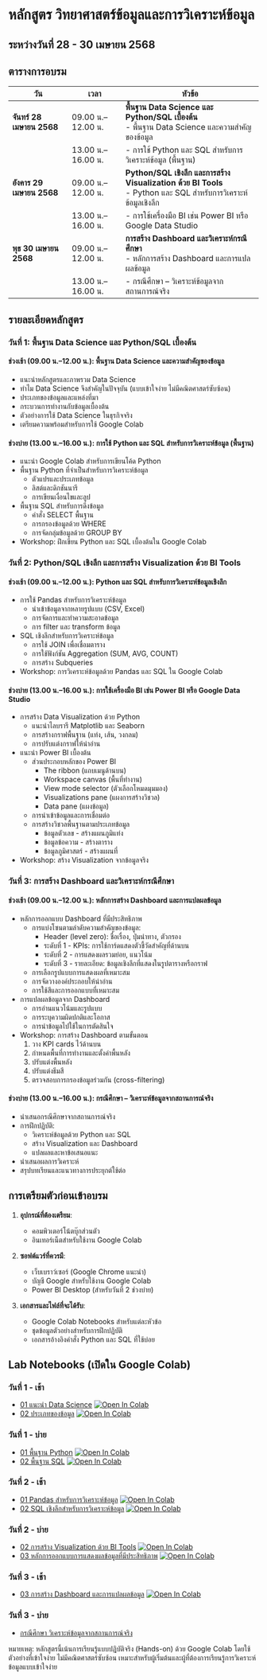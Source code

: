 # หลักสูตร วิทยาศาสตร์ข้อมูลและการวิเคราะห์ข้อมูล
## ระหว่างวันที่ 28 - 30 เมษายน 2568

## ตารางการอบรม

| **วัน** | **เวลา** | **หัวข้อ** |
|---------|----------|-----------|
| **จันทร์ 28 เมษายน 2568** | 09.00 น.–12.00 น. | **พื้นฐาน Data Science และ Python/SQL เบื้องต้น**<br>- พื้นฐาน Data Science และความสำคัญของข้อมูล |
|  | 13.00 น.–16.00 น. | - การใช้ Python และ SQL สำหรับการวิเคราะห์ข้อมูล (พื้นฐาน) |
| **อังคาร 29 เมษายน 2568** | 09.00 น.–12.00 น. | **Python/SQL เชิงลึก และการสร้าง Visualization ด้วย BI Tools**<br>- Python และ SQL สำหรับการวิเคราะห์ข้อมูลเชิงลึก |
|  | 13.00 น.–16.00 น. | - การใช้เครื่องมือ BI เช่น Power BI หรือ Google Data Studio |
| **พุธ 30 เมษายน 2568** | 09.00 น.–12.00 น. | **การสร้าง Dashboard และวิเคราะห์กรณีศึกษา**<br>- หลักการสร้าง Dashboard และการแปลผลข้อมูล |
|  | 13.00 น.–16.00 น. | - กรณีศึกษา – วิเคราะห์ข้อมูลจากสถานการณ์จริง |

## รายละเอียดหลักสูตร

### วันที่ 1: พื้นฐาน Data Science และ Python/SQL เบื้องต้น

#### ช่วงเช้า (09.00 น.–12.00 น.): พื้นฐาน Data Science และความสำคัญของข้อมูล
- แนะนำหลักสูตรและภาพรวม Data Science
- ทำไม Data Science จึงสำคัญในปัจจุบัน (แบบเข้าใจง่าย ไม่มีคณิตศาสตร์ซับซ้อน)
- ประเภทของข้อมูลและแหล่งที่มา
- กระบวนการทำงานกับข้อมูลเบื้องต้น
- ตัวอย่างการใช้ Data Science ในธุรกิจจริง
- เตรียมความพร้อมสำหรับการใช้ Google Colab

#### ช่วงบ่าย (13.00 น.–16.00 น.): การใช้ Python และ SQL สำหรับการวิเคราะห์ข้อมูล (พื้นฐาน)
- แนะนำ Google Colab สำหรับการเขียนโค้ด Python
- พื้นฐาน Python ที่จำเป็นสำหรับการวิเคราะห์ข้อมูล
  - ตัวแปรและประเภทข้อมูล
  - ลิสต์และดิกชันนารี
  - การเขียนเงื่อนไขและลูป
- พื้นฐาน SQL สำหรับการดึงข้อมูล
  - คำสั่ง SELECT พื้นฐาน
  - การกรองข้อมูลด้วย WHERE
  - การจัดกลุ่มข้อมูลด้วย GROUP BY
- Workshop: ฝึกเขียน Python และ SQL เบื้องต้นใน Google Colab

### วันที่ 2: Python/SQL เชิงลึก และการสร้าง Visualization ด้วย BI Tools

#### ช่วงเช้า (09.00 น.–12.00 น.): Python และ SQL สำหรับการวิเคราะห์ข้อมูลเชิงลึก
- การใช้ Pandas สำหรับการวิเคราะห์ข้อมูล
  - นำเข้าข้อมูลจากหลายรูปแบบ (CSV, Excel)
  - การจัดการและทำความสะอาดข้อมูล
  - การ filter และ transform ข้อมูล
- SQL เชิงลึกสำหรับการวิเคราะห์ข้อมูล
  - การใช้ JOIN เพื่อเชื่อมตาราง
  - การใช้ฟังก์ชัน Aggregation (SUM, AVG, COUNT)
  - การสร้าง Subqueries
- Workshop: การวิเคราะห์ข้อมูลด้วย Pandas และ SQL ใน Google Colab

#### ช่วงบ่าย (13.00 น.–16.00 น.): การใช้เครื่องมือ BI เช่น Power BI หรือ Google Data Studio
- การสร้าง Data Visualization ด้วย Python
  - แนะนำไลบรารี Matplotlib และ Seaborn
  - การสร้างกราฟพื้นฐาน (แท่ง, เส้น, วงกลม)
  - การปรับแต่งกราฟให้น่าอ่าน
- แนะนำ Power BI เบื้องต้น
  - ส่วนประกอบหลักของ Power BI
    - The ribbon (แถบเมนูด้านบน)
    - Workspace canvas (พื้นที่ทำงาน)
    - View mode selector (ตัวเลือกโหมดมุมมอง)
    - Visualizations pane (แผงการสร้างวิชวล)
    - Data pane (แผงข้อมูล)
  - การนำเข้าข้อมูลและการเชื่อมต่อ
  - การสร้างวิชวลพื้นฐานตามประเภทข้อมูล
    - ข้อมูลตัวเลข - สร้างแผนภูมิแท่ง
    - ข้อมูลข้อความ - สร้างตาราง
    - ข้อมูลภูมิศาสตร์ - สร้างแผนที่
- Workshop: สร้าง Visualization จากข้อมูลจริง

### วันที่ 3: การสร้าง Dashboard และวิเคราะห์กรณีศึกษา

#### ช่วงเช้า (09.00 น.–12.00 น.): หลักการสร้าง Dashboard และการแปลผลข้อมูล
- หลักการออกแบบ Dashboard ที่มีประสิทธิภาพ
  - การแบ่งโซนตามลำดับความสำคัญของข้อมูล:
    - Header (level zero): ชื่อเรื่อง, ปุ่มนำทาง, ตัวกรอง
    - ระดับที่ 1 - KPIs: การใช้การ์ดแสดงตัวชี้วัดสำคัญที่ด้านบน
    - ระดับที่ 2 - การแสดงผลรวมย่อย, แนวโน้ม
    - ระดับที่ 3 - รายละเอียด: ข้อมูลเชิงลึกที่แสดงในรูปตารางหรือกราฟ
  - การเลือกรูปแบบการแสดงผลที่เหมาะสม
  - การจัดวางองค์ประกอบให้น่าอ่าน
  - การใช้สีและการออกแบบที่เหมาะสม
- การแปลผลข้อมูลจาก Dashboard
  - การอ่านแนวโน้มและรูปแบบ
  - การระบุความผิดปกติและโอกาส
  - การนำข้อมูลไปใช้ในการตัดสินใจ
- Workshop: การสร้าง Dashboard ตามขั้นตอน
  1. วาง KPI cards ไว้ด้านบน
  2. กำหนดพื้นที่การทำงานและตั้งค่าพื้นหลัง
  3. ปรับแต่งพื้นหลัง
  4. ปรับแต่งธีมสี
  5. ตรวจสอบการกรองข้อมูลร่วมกัน (cross-filtering)

#### ช่วงบ่าย (13.00 น.–16.00 น.): กรณีศึกษา – วิเคราะห์ข้อมูลจากสถานการณ์จริง
- นำเสนอกรณีศึกษาจากสถานการณ์จริง
- การฝึกปฏิบัติ:
  - วิเคราะห์ข้อมูลด้วย Python และ SQL
  - สร้าง Visualization และ Dashboard
  - แปลผลและหาข้อเสนอแนะ
- นำเสนอผลการวิเคราะห์
- สรุปบทเรียนและแนวทางการประยุกต์ใช้ต่อ

## การเตรียมตัวก่อนเข้าอบรม

1. **อุปกรณ์ที่ต้องเตรียม**:
   - คอมพิวเตอร์โน้ตบุ๊กส่วนตัว
   - อินเทอร์เน็ตสำหรับใช้งาน Google Colab

2. **ซอฟต์แวร์ที่ควรมี**:
   - เว็บเบราว์เซอร์ (Google Chrome แนะนำ)
   - บัญชี Google สำหรับใช้งาน Google Colab
   - Power BI Desktop (สำหรับวันที่ 2 ช่วงบ่าย)

3. **เอกสารและไฟล์ที่จะได้รับ**:
   - Google Colab Notebooks สำหรับแต่ละหัวข้อ
   - ชุดข้อมูลตัวอย่างสำหรับการฝึกปฏิบัติ
   - เอกสารอ้างอิงคำสั่ง Python และ SQL ที่ใช้บ่อย

## Lab Notebooks (เปิดใน Google Colab)

### วันที่ 1 - เช้า
- [01 แนะนำ Data Science](https://colab.research.google.com/github/amornpan/NT-Data-Science-and-Data-Analytics/blob/master/labs/วันที่1-เช้า/01_แนะนำ_Data_Science.ipynb) [![Open In Colab](https://colab.research.google.com/assets/colab-badge.svg)](https://colab.research.google.com/github/amornpan/NT-Data-Science-and-Data-Analytics/blob/master/labs/วันที่1-เช้า/01_แนะนำ_Data_Science.ipynb)
- [02 ประเภทของข้อมูล](https://colab.research.google.com/github/amornpan/NT-Data-Science-and-Data-Analytics/blob/master/labs/วันที่1-เช้า/02_ประเภทของข้อมูล.ipynb) [![Open In Colab](https://colab.research.google.com/assets/colab-badge.svg)](https://colab.research.google.com/github/amornpan/NT-Data-Science-and-Data-Analytics/blob/master/labs/วันที่1-เช้า/02_ประเภทของข้อมูล.ipynb)


### วันที่ 1 - บ่าย
- [01 พื้นฐาน Python](https://colab.research.google.com/github/amornpan/NT-Data-Science-and-Data-Analytics/blob/master/labs/วันที่1-บ่าย/01_พื้นฐาน_Python.ipynb) [![Open In Colab](https://colab.research.google.com/assets/colab-badge.svg)](https://colab.research.google.com/github/amornpan/NT-Data-Science-and-Data-Analytics/blob/master/labs/วันที่1-บ่าย/01_พื้นฐาน_Python.ipynb)
- [02 พื้นฐาน SQL](https://colab.research.google.com/github/amornpan/NT-Data-Science-and-Data-Analytics/blob/master/labs/วันที่1-บ่าย/02_พื้นฐาน_SQL.ipynb) [![Open In Colab](https://colab.research.google.com/assets/colab-badge.svg)](https://colab.research.google.com/github/amornpan/NT-Data-Science-and-Data-Analytics/blob/master/labs/วันที่1-บ่าย/02_พื้นฐาน_SQL.ipynb)

### วันที่ 2 - เช้า
- [01 Pandas สำหรับการวิเคราะห์ข้อมูล](https://colab.research.google.com/github/amornpan/NT-Data-Science-and-Data-Analytics/blob/master/labs/วันที่2-เช้า/01_Pandas_สำหรับการวิเคราะห์ข้อมูล.ipynb) [![Open In Colab](https://colab.research.google.com/assets/colab-badge.svg)](https://colab.research.google.com/github/amornpan/NT-Data-Science-and-Data-Analytics/blob/master/labs/วันที่2-เช้า/01_Pandas_สำหรับการวิเคราะห์ข้อมูล.ipynb)
- [02 SQL เชิงลึกสำหรับการวิเคราะห์ข้อมูล](https://colab.research.google.com/github/amornpan/NT-Data-Science-and-Data-Analytics/blob/master/labs/วันที่2-เช้า/02_SQL_เชิงลึกสำหรับการวิเคราะห์ข้อมูล.ipynb) [![Open In Colab](https://colab.research.google.com/assets/colab-badge.svg)](https://colab.research.google.com/github/amornpan/NT-Data-Science-and-Data-Analytics/blob/master/labs/วันที่2-เช้า/02_SQL_เชิงลึกสำหรับการวิเคราะห์ข้อมูล.ipynb)

### วันที่ 2 - บ่าย
- [02 การสร้าง Visualization ด้วย BI Tools](https://colab.research.google.com/github/amornpan/NT-Data-Science-and-Data-Analytics/blob/master/labs/วันที่2-บ่าย/02_การสร้าง%20Visualization%20ด้วย%20BI%20Tools.ipynb) [![Open In Colab](https://colab.research.google.com/assets/colab-badge.svg)](https://colab.research.google.com/github/amornpan/NT-Data-Science-and-Data-Analytics/blob/master/labs/วันที่2-บ่าย/02_การสร้าง%20Visualization%20ด้วย%20BI%20Tools.ipynb)
- [03 หลักการออกแบบการแสดงผลข้อมูลที่มีประสิทธิภาพ](https://colab.research.google.com/github/amornpan/NT-Data-Science-and-Data-Analytics/blob/master/labs/วันที่2-บ่าย/03_หลักการออกแบบการแสดงผลข้อมูลที่มีประสิทธิภาพ.ipynb) [![Open In Colab](https://colab.research.google.com/assets/colab-badge.svg)](https://colab.research.google.com/github/amornpan/NT-Data-Science-and-Data-Analytics/blob/master/labs/วันที่2-บ่าย/03_หลักการออกแบบการแสดงผลข้อมูลที่มีประสิทธิภาพ.ipynb)

### วันที่ 3 - เช้า
- [03 การสร้าง Dashboard และการแปลผลข้อมูล](https://colab.research.google.com/github/amornpan/NT-Data-Science-and-Data-Analytics/blob/master/labs/วันที่3-เช้า/03_การสร้าง_Dashboard_และการแปลผลข้อมูล.ipynb) [![Open In Colab](https://colab.research.google.com/assets/colab-badge.svg)](https://colab.research.google.com/github/amornpan/NT-Data-Science-and-Data-Analytics/blob/master/labs/วันที่3-เช้า/03_การสร้าง_Dashboard_และการแปลผลข้อมูล.ipynb)

### วันที่ 3 - บ่าย
- [กรณีศึกษา วิเคราะห์ข้อมูลจากสถานการณ์จริง](https://colab.research.google.com/github/amornpan/NT-Data-Science-and-Data-Analytics/blob/master/labs/วันที่3-บ่าย/กรณีศึกษา_วิเคราะห์ข้อมูลจากสถานการณ์จริง.md) 

หมายเหตุ: หลักสูตรนี้เน้นการเรียนรู้แบบปฏิบัติจริง (Hands-on) ด้วย Google Colab โดยใช้ตัวอย่างที่เข้าใจง่าย ไม่มีคณิตศาสตร์ซับซ้อน เหมาะสำหรับผู้เริ่มต้นและผู้ที่ต้องการเรียนรู้การวิเคราะห์ข้อมูลแบบเข้าใจง่าย